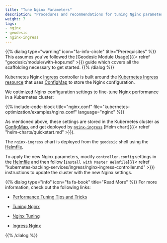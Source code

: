 ```yaml
---
title: "Tune Nginx Parameters"
description: "Procedures and recommendations for tuning Nginx parameters"
weight: 7
tags:
- nginx
- geodesic
- nginx-ingress
---
```


{{% dialog type="warning" icon="fa-info-circle" title="Prerequisites" %}}
This assumes you've followed the [Geodesic Module Usage]({{< relref "geodesic/module/with-kops.md" >}}) guide which covers all the scaffolding necessary to get started.
{{% /dialog %}}

Kubernetes Nginx [Ingress](https://kubernetes.io/docs/concepts/services-networking/ingress/) controller is built around the [Kubernetes Ingress resource](https://kubernetes.io/docs/concepts/services-networking/ingress/) 
that uses [ConfigMap](https://kubernetes.io/docs/tasks/configure-pod-container/configure-pod-configmap/) to store the Nginx configuration.

We optimized Nginx configuration settings to fine-tune Nginx performance in a Kubernetes cluster:

{{% include-code-block  title="nginx.conf" file="kubernetes-optimization/examples/nginx.conf" language="nginx" %}}

As mentioned above, these settings are stored in the Kubernetes cluster as [ConfigMap](https://kubernetes.io/docs/tasks/configure-pod-container/configure-pod-configmap/),
and get deployed by [`nginx-ingress`](https://github.com/kubernetes/charts/tree/master/stable/nginx-ingress#configuration) [Helm chart]({{< relref "helm-charts/quickstart.md" >}}).

The `nginx-ingress` chart is deployed from the `geodesic` shell using the [Helmfile](https://github.com/cloudposse/helmfiles/blob/master/releases/nginx-ingress.yaml).

To apply the new Nginx parameters, modify `controller.config` settings in the [Helmfile](https://github.com/cloudposse/helmfiles/blob/master/releases/nginx-ingress.yaml) 
and then follow [`Install with Master Helmfile`]({{< relref "kubernetes-backing-services/ingress/nginx-ingress-controller.md" >}}) instructions to update the cluster with the new Nginx settings.


{{% dialog type="info" icon="fa fa-book" title="Read More" %}}
For more information, check out the following links:

* [Performance Tuning Tips and Tricks](https://www.nginx.com/blog/performance-tuning-tips-tricks/)

* [Tuning Nginx](https://www.nginx.com/blog/tuning-nginx/)

* [Nginx Tuning](https://www.revsys.com/12days/nginx-tuning/)

* [Ingress Nginx](https://github.com/kubernetes/ingress-nginx)

{{% /dialog %}}
